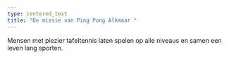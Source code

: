```yaml
---
type: centered_text
title: "De missie van Ping Pong Alkmaar "
---
```

Mensen met plezier tafeltennis laten spelen op alle niveaus en samen een leven lang sporten.